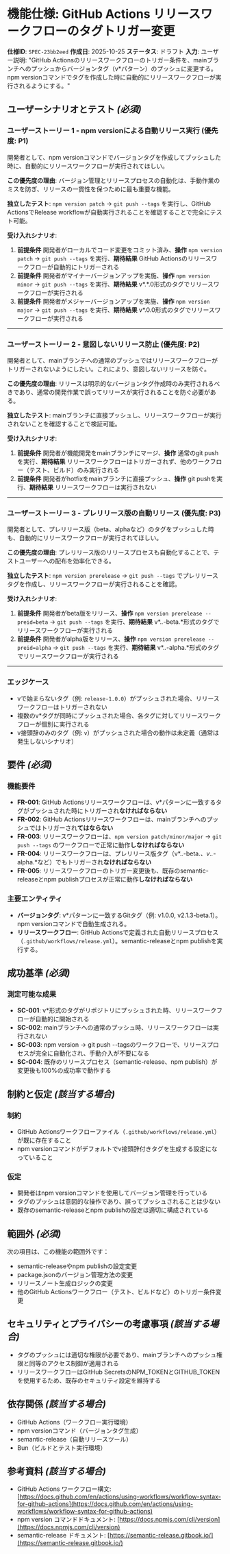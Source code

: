 # 機能仕様: GitHub Actions リリースワークフローのタグトリガー変更

**仕様ID**: `SPEC-23bb2eed`
**作成日**: 2025-10-25
**ステータス**: ドラフト
**入力**: ユーザー説明: "GitHub Actionsのリリースワークフローのトリガー条件を、mainブランチへのプッシュからバージョンタグ（v*パターン）のプッシュに変更する。npm versionコマンドでタグを作成した時に自動的にリリースワークフローが実行されるようにする。"

## ユーザーシナリオとテスト *(必須)*

### ユーザーストーリー 1 - npm versionによる自動リリース実行 (優先度: P1)

開発者として、npm versionコマンドでバージョンタグを作成してプッシュした時に、自動的にリリースワークフローが実行されてほしい。

**この優先度の理由**: バージョン管理とリリースプロセスの自動化は、手動作業のミスを防ぎ、リリースの一貫性を保つために最も重要な機能。

**独立したテスト**: `npm version patch` → `git push --tags` を実行し、GitHub ActionsでRelease workflowが自動実行されることを確認することで完全にテスト可能。

**受け入れシナリオ**:

1. **前提条件** 開発者がローカルでコード変更をコミット済み、**操作** `npm version patch` → `git push --tags` を実行、**期待結果** GitHub Actionsのリリースワークフローが自動的にトリガーされる
2. **前提条件** 開発者がマイナーバージョンアップを実施、**操作** `npm version minor` → `git push --tags` を実行、**期待結果** v*.*.0形式のタグでリリースワークフローが実行される
3. **前提条件** 開発者がメジャーバージョンアップを実施、**操作** `npm version major` → `git push --tags` を実行、**期待結果** v*.0.0形式のタグでリリースワークフローが実行される

---

### ユーザーストーリー 2 - 意図しないリリース防止 (優先度: P2)

開発者として、mainブランチへの通常のプッシュではリリースワークフローがトリガーされないようにしたい。これにより、意図しないリリースを防ぐ。

**この優先度の理由**: リリースは明示的なバージョンタグ作成時のみ実行されるべきであり、通常の開発作業で誤ってリリースが実行されることを防ぐ必要がある。

**独立したテスト**: mainブランチに直接プッシュし、リリースワークフローが実行されないことを確認することで検証可能。

**受け入れシナリオ**:

1. **前提条件** 開発者が機能開発をmainブランチにマージ、**操作** 通常のgit pushを実行、**期待結果** リリースワークフローはトリガーされず、他のワークフロー（テスト、ビルド）のみ実行される
2. **前提条件** 開発者がhotfixをmainブランチに直接プッシュ、**操作** git pushを実行、**期待結果** リリースワークフローは実行されない

---

### ユーザーストーリー 3 - プレリリース版の自動リリース (優先度: P3)

開発者として、プレリリース版（beta、alphaなど）のタグをプッシュした時も、自動的にリリースワークフローが実行されてほしい。

**この優先度の理由**: プレリリース版のリリースプロセスも自動化することで、テストユーザーへの配布を効率化できる。

**独立したテスト**: `npm version prerelease` → `git push --tags` でプレリリースタグを作成し、リリースワークフローが実行されることを確認。

**受け入れシナリオ**:

1. **前提条件** 開発者がbeta版をリリース、**操作** `npm version prerelease --preid=beta` → `git push --tags` を実行、**期待結果** v*.*.*-beta.*形式のタグでリリースワークフローが実行される
2. **前提条件** 開発者がalpha版をリリース、**操作** `npm version prerelease --preid=alpha` → `git push --tags` を実行、**期待結果** v*.*.*-alpha.*形式のタグでリリースワークフローが実行される

---

### エッジケース

- vで始まらないタグ（例: `release-1.0.0`）がプッシュされた場合、リリースワークフローはトリガーされない
- 複数のv*タグが同時にプッシュされた場合、各タグに対してリリースワークフローが個別に実行される
- v接頭辞のみのタグ（例: `v`）がプッシュされた場合の動作は未定義（通常は発生しないシナリオ）

## 要件 *(必須)*

### 機能要件

- **FR-001**: GitHub Actionsリリースワークフローは、v*パターンに一致するタグがプッシュされた時にトリガーされ**なければならない**
- **FR-002**: GitHub Actionsリリースワークフローは、mainブランチへのプッシュではトリガーされ**てはならない**
- **FR-003**: リリースワークフローは、`npm version patch/minor/major` → `git push --tags` のワークフローで正常に動作**しなければならない**
- **FR-004**: リリースワークフローは、プレリリース版タグ（v*.*.*-beta.*、v*.*.*-alpha.*など）でもトリガーされ**なければならない**
- **FR-005**: リリースワークフローのトリガー変更後も、既存のsemantic-releaseとnpm publishプロセスが正常に動作**しなければならない**

### 主要エンティティ

- **バージョンタグ**: v*パターンに一致するGitタグ（例: v1.0.0, v2.1.3-beta.1）。npm versionコマンドで自動生成される。
- **リリースワークフロー**: GitHub Actionsで定義された自動リリースプロセス（`.github/workflows/release.yml`）。semantic-releaseとnpm publishを実行する。

## 成功基準 *(必須)*

### 測定可能な成果

- **SC-001**: v*形式のタグがリポジトリにプッシュされた時、リリースワークフローが自動的に開始される
- **SC-002**: mainブランチへの通常のプッシュ時、リリースワークフローは実行されない
- **SC-003**: npm version → git push --tagsのワークフローで、リリースプロセスが完全に自動化され、手動介入が不要になる
- **SC-004**: 既存のリリースプロセス（semantic-release、npm publish）が変更後も100%の成功率で動作する

## 制約と仮定 *(該当する場合)*

### 制約

- GitHub Actionsワークフローファイル（`.github/workflows/release.yml`）が既に存在すること
- npm versionコマンドがデフォルトでv接頭辞付きタグを生成する設定になっていること

### 仮定

- 開発者はnpm versionコマンドを使用してバージョン管理を行っている
- タグのプッシュは意図的な操作であり、誤ってプッシュされることは少ない
- 既存のsemantic-releaseとnpm publishの設定は適切に構成されている

## 範囲外 *(必須)*

次の項目は、この機能の範囲外です：

- semantic-releaseやnpm publishの設定変更
- package.jsonのバージョン管理方法の変更
- リリースノート生成ロジックの変更
- 他のGitHub Actionsワークフロー（テスト、ビルドなど）のトリガー条件変更

## セキュリティとプライバシーの考慮事項 *(該当する場合)*

- タグのプッシュには適切な権限が必要であり、mainブランチへのプッシュ権限と同等のアクセス制御が適用される
- リリースワークフローはGitHub SecretsのNPM_TOKENとGITHUB_TOKENを使用するため、既存のセキュリティ設定を維持する

## 依存関係 *(該当する場合)*

- GitHub Actions（ワークフロー実行環境）
- npm versionコマンド（バージョンタグ生成）
- semantic-release（自動リリースツール）
- Bun（ビルドとテスト実行環境）

## 参考資料 *(該当する場合)*

- GitHub Actions ワークフロー構文: [https://docs.github.com/en/actions/using-workflows/workflow-syntax-for-github-actions](https://docs.github.com/en/actions/using-workflows/workflow-syntax-for-github-actions)
- npm version コマンドドキュメント: [https://docs.npmjs.com/cli/version](https://docs.npmjs.com/cli/version)
- semantic-release ドキュメント: [https://semantic-release.gitbook.io/](https://semantic-release.gitbook.io/)
